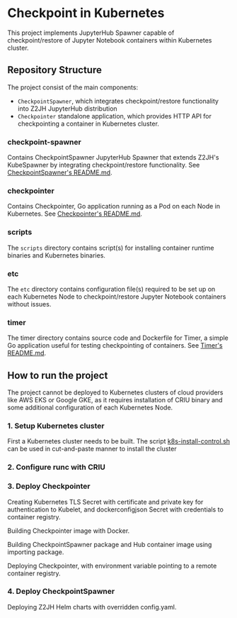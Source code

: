 # Checkpoint in Kubernetes
This project implements JupyterHub Spawner capable of checkpoint/restore of Jupyter Notebook containers within
Kubernetes cluster.

## Repository Structure
The project consist of the main components:
- `CheckpointSpawner`, which integrates checkpoint/restore functionality into
    Z2JH JupyterHub distribution
- `Checkpointer` standalone application, which provides HTTP API for checkpointing a container in Kubernetes cluster.

### checkpoint-spawner
Contains CheckpointSpawner JupyterHub Spawner that extends Z2JH's KubeSpawner by integrating checkpoint/restore
functionality. See [CheckpointSpawner's README.md](checkpoint-spawner/README.md).

### checkpointer
Contains Checkpointer, Go application running as a Pod on each Node in Kubernetes.
See [Checkpointer's README.md](checkpointer/README.md).

### scripts
The `scripts` directory contains script(s) for installing container runtime binaries and Kubernetes binaries.

### etc
The `etc` directory contains configuration file(s) required to be set up on each Kubernetes Node to
checkpoint/restore Jupyter Notebook containers without issues.

### timer
The timer directory contains source code and Dockerfile for Timer, a simple Go application useful for testing
checkpointing of containers. See [Timer's README.md](timer/README.md).

## How to run the project
The project cannot be deployed to Kubernetes clusters of cloud providers like AWS EKS or Google GKE, as it requires
installation of CRIU binary and some additional configuration of each Kubernetes Node.

### 1. Setup Kubernetes cluster
First a Kubernetes cluster needs to be built. The script [k8s-install-control.sh](scripts/k8s-install-control.sh)
can be used in cut-and-paste manner to install the cluster 

### 2. Configure runc with CRIU

### 3. Deploy Checkpointer
Creating Kubernetes TLS Secret with certificate and private key for authentication to Kubelet, and dockerconfigjson
Secret with credentials to container registry.

Building Checkpointer image with Docker.

Building CheckpointSpawner package and Hub container image using importing package. 

Deploying Checkpointer, with environment variable pointing to a remote container registry.

### 4. Deploy CheckpointSpawner
Deploying Z2JH Helm charts with overridden config.yaml.